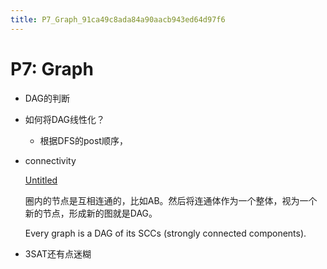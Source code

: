 ```yaml
---
title: P7_Graph_91ca49c8ada84a90aacb943ed64d97f6
---
```


# P7: Graph

- DAG的判断
- 如何将DAG线性化？
    - 根据DFS的post顺序，
- connectivity
    
    [Untitled](P7%20Graph%2091ca49c8ada84a90aacb943ed64d97f6/Untitled)
    
    圈内的节点是互相连通的，比如AB。然后将连通体作为一个整体，视为一个新的节点，形成新的图就是DAG。
    
    Every graph is a DAG of its SCCs (strongly connected components).
    
- 3SAT还有点迷糊